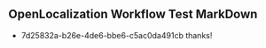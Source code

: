 ## OpenLocalization Workflow Test MarkDown
* 7d25832a-b26e-4de6-bbe6-c5ac0da491cb 
thanks!<!--HONumber=Mar16_HO2-->
